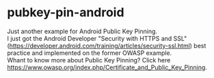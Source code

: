 # pubkey-pin-android
Just another example for Android Public Key Pinning.<br>
I just got the Android Developer "Security with HTTPS and SSL" (https://developer.android.com/training/articles/security-ssl.html) best practice and implemented on the former OWASP example.<br>
Whant to know more about Public Key Pinning? Click here https://www.owasp.org/index.php/Certificate_and_Public_Key_Pinning.
